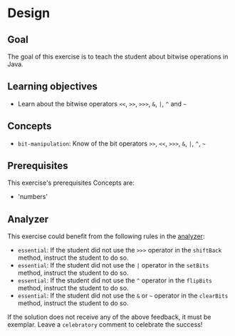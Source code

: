 # Design

## Goal

The goal of this exercise is to teach the student about bitwise operations in Java.

## Learning objectives

- Learn about the bitwise operators `<<`, `>>`, `>>>`, `&`, `|`, `^` and `~`

## Concepts

- `bit-manipulation`: Know of the bit operators `>>`, `<<`, `>>>`, `&`, `|`, `^`, `~`

## Prerequisites

This exercise's prerequisites Concepts are:

- 'numbers'

## Analyzer

This exercise could benefit from the following rules in the [analyzer]:

- `essential`: If the student did not use the `>>>` operator in the `shiftBack` method, instruct the student to do so.
- `essential`: If the student did not use the `|` operator in the `setBits` method, instruct the student to do so.
- `essential`: If the student did not use the `^` operator in the `flipBits` method, instruct the student to do so.
- `essential`: If the student did not use the `&` or `~` operator in the `clearBits` method, instruct the student to do so.

If the solution does not receive any of the above feedback, it must be exemplar.
Leave a `celebratory` comment to celebrate the success!

[analyzer]: https://github.com/exercism/java-analyzer
